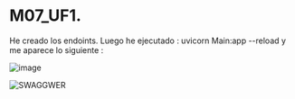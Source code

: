 # M07_UF1.
He creado los endoints.
Luego he ejecutado : uvicorn Main:app --reload    y me aparece lo siguiente : 


![image](https://github.com/user-attachments/assets/268f9d96-1701-4c3e-b3a4-171e2c99bd89)

![SWAGGWER](https://github.com/user-attachments/assets/0f73e0b0-6629-4906-9f5c-582c320cc452)

